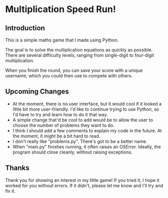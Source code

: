 # Multiplication Speed Run!

## Introduction

This is a simple maths game that I made using Python. 

The goal is to solve the multiplication equations as quickly as possible. 
There are several difficulty levels, ranging from single-digit to 
four-digit multiplication.

When you finish the round, you can save your score with a unique username, 
which you could then use to compete with others.

## Upcoming Changes

- At the moment, there is no user interface, but it would cool if it 
looked a little bit more user-friendly. I'd like to continue trying to use 
Python, so I'd have to try and learn how to do it that way.
- A simple change that'd be cool to add would be to allow the user to 
choose the number of problems they want to do.
- I think I should add a few comments to explain my code in the future. At 
the moment, it might be a bit hard to read.
- I don't really like "problems.py". There's got to be a better name.
- When "main.py" finishes running, it often raises an OSError. Ideally, the 
program should close cleanly, without raising exceptions.

## Thanks

Thank you for showing an interest in my little game! 
If you tried it, I hope it worked for you without errors. 
If it didn't, please let me know and I'll try and fix it.
